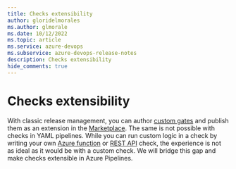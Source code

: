 ```yaml
---
title: Checks extensibility
author: gloridelmorales
ms.author: glmorale
ms.date: 10/12/2022
ms.topic: article
ms.service: azure-devops
ms.subservice: azure-devops-release-notes
description: Checks extensibility
hide_comments: true
---
```


# Checks extensibility

With classic release management, you can author [custom gates](https://github.com/Microsoft/azure-pipelines-tasks/blob/master/docs/authoring/gates.md) and publish them as an extension in the [Marketplace](https://marketplace.visualstudio.com/search?term=gate&target=AzureDevOps&category=Azure%20Pipelines&sortBy=Relevance). The same is not possible with checks in YAML pipelines. While you can run custom logic in a check by writing your own [Azure function](/azure/devops/pipelines/process/approvals?view=azure-devops&tabs=check-pass#invoke-azure-function) or [REST API](/azure/devops/pipelines/process/approvals?view=azure-devops&tabs=check-pass#invoke-rest-api) check, the experience is not as ideal as it would be with a custom check. We will bridge this gap and make checks extensible in Azure Pipelines.